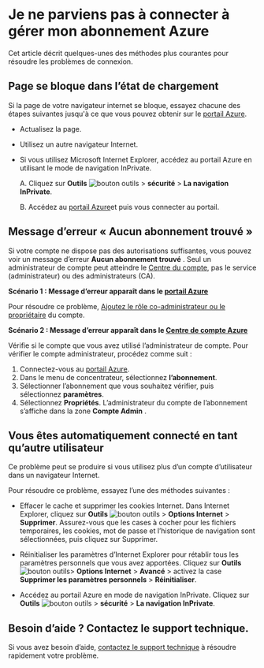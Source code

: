 <properties
    pageTitle="Impossible de se connecter à un abonnement Azure | Microsoft Azure"
    description="Explique comment résoudre certains problèmes de connexion abonnement Azure."
    services=""
    documentationCenter=""
    authors="genlin"
    manager="mbaldwin"
    editor=""
    tags="billing"
    />

<tags
    ms.service="billing"
    ms.workload="na"
    ms.tgt_pltfrm="na"
    ms.devlang="na"
    ms.topic="article"
    ms.date="10/25/2016"
    ms.author="genli"/>

# <a name="i-cant-sign-in-to-manage-my-azure-subscription"></a>Je ne parviens pas à connecter à gérer mon abonnement Azure

Cet article décrit quelques-unes des méthodes plus courantes pour résoudre les problèmes de connexion.

## <a name="page-hangs-in-the-loading-status"></a>Page se bloque dans l’état de chargement

Si la page de votre navigateur internet se bloque, essayez chacune des étapes suivantes jusqu'à ce que vous pouvez obtenir sur le [portail Azure](https://portal.azure.com).

-   Actualisez la page.
-   Utilisez un autre navigateur Internet.
-   Si vous utilisez Microsoft Internet Explorer, accédez au portail Azure en utilisant le mode de navigation InPrivate. 

    A.  Cliquez sur **Outils** ![bouton outils](./media/billing-cannot-login-subscription/Toolsbutton.png) > **sécurité** > **La navigation InPrivate**.

    B.  Accédez au [portail Azure](https://portal.azure.com)et puis vous connecter au portail.

## <a name="error-message-no-subscriptions-found"></a>Message d’erreur « Aucun abonnement trouvé »

Si votre compte ne dispose pas des autorisations suffisantes, vous pouvez voir un message d’erreur **Aucun abonnement trouvé** . Seul un administrateur de compte peut atteindre le [Centre du compte](https://account.windowsazure.com/), pas le service (administrateur) ou des administrateurs (CA).

**Scénario 1 : Message d’erreur apparaît dans le [portail Azure](https://portal.azure.com)**

Pour résoudre ce problème, [Ajoutez le rôle co-administrateur ou le propriétaire](billing-add-change-azure-subscription-administrator.md) du compte.

**Scénario 2 : Message d’erreur apparaît dans le [Centre de compte Azure](https://account.windowsazure.com/Subscriptions)**

Vérifie si le compte que vous avez utilisé l’administrateur de compte. Pour vérifier le compte administrateur, procédez comme suit :

1.  Connectez-vous au [portail Azure](https://portal.azure.com).
2.  Dans le menu de concentrateur, sélectionnez **l’abonnement**.
3.  Sélectionner l’abonnement que vous souhaitez vérifier, puis sélectionnez **paramètres**.
4.  Sélectionnez **Propriétés**. L’administrateur du compte de l’abonnement s’affiche dans la zone **Compte Admin** .

## <a name="you-are-automatically-signed-in-as-a-different-user"></a>Vous êtes automatiquement connecté en tant qu’autre utilisateur

Ce problème peut se produire si vous utilisez plus d’un compte d’utilisateur dans un navigateur Internet.

Pour résoudre ce problème, essayez l’une des méthodes suivantes :

-   Effacer le cache et supprimer les cookies Internet. Dans Internet Explorer, cliquez sur **Outils** ![bouton outils](./media/billing-cannot-login-subscription/Toolsbutton.png) > **Options Internet** > **Supprimer**. Assurez-vous que les cases à cocher pour les fichiers temporaires, les cookies, mot de passe et l’historique de navigation sont sélectionnées, puis cliquez sur Supprimer.

-   Réinitialiser les paramètres d’Internet Explorer pour rétablir tous les paramètres personnels que vous avez apportées. Cliquez sur **Outils** ![bouton outils](./media/billing-cannot-login-subscription/Toolsbutton.png)> **Options Internet** > **Avancé** > activez la case **Supprimer les paramètres personnels** > **Réinitialiser**.

-   Accédez au portail Azure en mode de navigation InPrivate. Cliquez sur **Outils** ![bouton outils](./media/billing-cannot-login-subscription/Toolsbutton.png) > **sécurité** > **La navigation InPrivate**.

## <a name="need-help-contact-support"></a>Besoin d’aide ? Contactez le support technique. 

Si vous avez besoin d’aide, [contactez le support technique](https://portal.azure.com/?#blade/Microsoft_Azure_Support/HelpAndSupportBlade) à résoudre rapidement votre problème. 